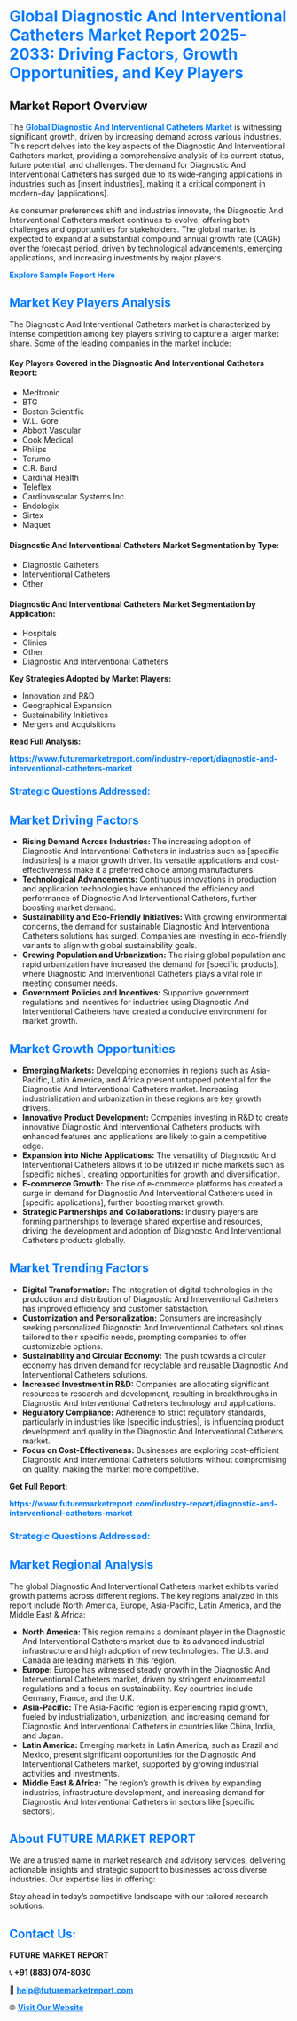 <h1 style="color: #007BFF;">Global Diagnostic And Interventional Catheters Market Report 2025-2033: Driving Factors, Growth Opportunities, and Key Players</h1>

<section id="overview">
<h2>Market Report Overview</h2>
<p>The <a href="https://www.futuremarketreport.com/industry-report/diagnostic-and-interventional-catheters-market" style="color: #007BFF; text-decoration: none;"><strong>Global Diagnostic And Interventional Catheters Market</strong></a> is witnessing significant growth, driven by increasing demand across various industries. This report delves into the key aspects of the Diagnostic And Interventional Catheters market, providing a comprehensive analysis of its current status, future potential, and challenges. The demand for Diagnostic And Interventional Catheters has surged due to its wide-ranging applications in industries such as [insert industries], making it a critical component in modern-day [applications].</p>
<p>As consumer preferences shift and industries innovate, the Diagnostic And Interventional Catheters market continues to evolve, offering both challenges and opportunities for stakeholders. The global market is expected to expand at a substantial compound annual growth rate (CAGR) over the forecast period, driven by technological advancements, emerging applications, and increasing investments by major players.</p>
</section>

<section id="overview">
<p><a href="https://www.futuremarketreport.com/request-sample/reportId=125069" style="color: #007BFF; text-decoration: none;"><strong>Explore Sample Report Here</strong></a></p>
</section>

<section id="key-players">
<h2 style="color: #007BFF;">Market Key Players Analysis</h2>
<p>The Diagnostic And Interventional Catheters market is characterized by intense competition among key players striving to capture a larger market share. Some of the leading companies in the market include:</p>
<h4>Key Players Covered in the Diagnostic And Interventional Catheters Report:</h4>
<ul><li>Medtronic</li><li>BTG</li><li>Boston Scientific</li><li>W.L. Gore</li><li>Abbott Vascular</li><li>Cook Medical</li><li>Philips</li><li>Terumo</li><li>C.R. Bard</li><li>Cardinal Health</li><li>Teleflex</li><li>Cardiovascular Systems Inc.</li><li>Endologix</li><li>Sirtex</li><li>Maquet</li></ul>
<h4>Diagnostic And Interventional Catheters Market Segmentation by Type:</h4>
<ul><li>Diagnostic Catheters</li><li>Interventional Catheters</li><li>Other</li></ul>

<h4>Diagnostic And Interventional Catheters Market Segmentation by Application:</h4>
<ul><li>Hospitals</li><li>Clinics</li><li>Other</li><li>Diagnostic And Interventional Catheters</li></ul>
<p><strong>Key Strategies Adopted by Market Players:</strong></p>
<ul>
<li>Innovation and R&D</li>
<li>Geographical Expansion</li>
<li>Sustainability Initiatives</li>
<li>Mergers and Acquisitions</li>
</ul>
</section>

<section>
<p><strong>Read Full Analysis: </strong></p><a href="https://www.futuremarketreport.com/industry-report/diagnostic-and-interventional-catheters-market" style="color: #007BFF; text-decoration: none;"><strong>https://www.futuremarketreport.com/industry-report/diagnostic-and-interventional-catheters-market</strong></a>
<h3 style="color: #007BFF;">Strategic Questions Addressed:</h3>
</section>

<section id="driving-factors">
<h2 style="color: #007BFF;">Market Driving Factors</h2>
<ul>
<li><strong>Rising Demand Across Industries:</strong> The increasing adoption of Diagnostic And Interventional Catheters in industries such as [specific industries] is a major growth driver. Its versatile applications and cost-effectiveness make it a preferred choice among manufacturers.</li>
<li><strong>Technological Advancements:</strong> Continuous innovations in production and application technologies have enhanced the efficiency and performance of Diagnostic And Interventional Catheters, further boosting market demand.</li>
<li><strong>Sustainability and Eco-Friendly Initiatives:</strong> With growing environmental concerns, the demand for sustainable Diagnostic And Interventional Catheters solutions has surged. Companies are investing in eco-friendly variants to align with global sustainability goals.</li>
<li><strong>Growing Population and Urbanization:</strong> The rising global population and rapid urbanization have increased the demand for [specific products], where Diagnostic And Interventional Catheters plays a vital role in meeting consumer needs.</li>
<li><strong>Government Policies and Incentives:</strong> Supportive government regulations and incentives for industries using Diagnostic And Interventional Catheters have created a conducive environment for market growth.</li>
</ul>
</section>

<section id="growth-opportunities">
<h2 style="color: #007BFF;">Market Growth Opportunities</h2>
<ul>
<li><strong>Emerging Markets:</strong> Developing economies in regions such as Asia-Pacific, Latin America, and Africa present untapped potential for the Diagnostic And Interventional Catheters market. Increasing industrialization and urbanization in these regions are key growth drivers.</li>
<li><strong>Innovative Product Development:</strong> Companies investing in R&D to create innovative Diagnostic And Interventional Catheters products with enhanced features and applications are likely to gain a competitive edge.</li>
<li><strong>Expansion into Niche Applications:</strong> The versatility of Diagnostic And Interventional Catheters allows it to be utilized in niche markets such as [specific niches], creating opportunities for growth and diversification.</li>
<li><strong>E-commerce Growth:</strong> The rise of e-commerce platforms has created a surge in demand for Diagnostic And Interventional Catheters used in [specific applications], further boosting market growth.</li>
<li><strong>Strategic Partnerships and Collaborations:</strong> Industry players are forming partnerships to leverage shared expertise and resources, driving the development and adoption of Diagnostic And Interventional Catheters products globally.</li>
</ul>
</section>

<section id="trending-factors">
<h2 style="color: #007BFF;">Market Trending Factors</h2>
<ul>
<li><strong>Digital Transformation:</strong> The integration of digital technologies in the production and distribution of Diagnostic And Interventional Catheters has improved efficiency and customer satisfaction.</li>
<li><strong>Customization and Personalization:</strong> Consumers are increasingly seeking personalized Diagnostic And Interventional Catheters solutions tailored to their specific needs, prompting companies to offer customizable options.</li>
<li><strong>Sustainability and Circular Economy:</strong> The push towards a circular economy has driven demand for recyclable and reusable Diagnostic And Interventional Catheters solutions.</li>
<li><strong>Increased Investment in R&D:</strong> Companies are allocating significant resources to research and development, resulting in breakthroughs in Diagnostic And Interventional Catheters technology and applications.</li>
<li><strong>Regulatory Compliance:</strong> Adherence to strict regulatory standards, particularly in industries like [specific industries], is influencing product development and quality in the Diagnostic And Interventional Catheters market.</li>
<li><strong>Focus on Cost-Effectiveness:</strong> Businesses are exploring cost-efficient Diagnostic And Interventional Catheters solutions without compromising on quality, making the market more competitive.</li>
</ul>
</section>

<section>
<p><strong>Get Full Report: </strong></p><a href="https://www.futuremarketreport.com/industry-report/diagnostic-and-interventional-catheters-market" style="color: #007BFF; text-decoration: none;"><strong>https://www.futuremarketreport.com/industry-report/diagnostic-and-interventional-catheters-market</strong></a>
<h3 style="color: #007BFF;">Strategic Questions Addressed:</h3>
</section>


<section id="regional-analysis">
<h2 style="color: #007BFF;">Market Regional Analysis</h2>
<p>The global Diagnostic And Interventional Catheters market exhibits varied growth patterns across different regions. The key regions analyzed in this report include North America, Europe, Asia-Pacific, Latin America, and the Middle East & Africa:</p>
<ul>
<li><strong>North America:</strong> This region remains a dominant player in the Diagnostic And Interventional Catheters market due to its advanced industrial infrastructure and high adoption of new technologies. The U.S. and Canada are leading markets in this region.</li>
<li><strong>Europe:</strong> Europe has witnessed steady growth in the Diagnostic And Interventional Catheters market, driven by stringent environmental regulations and a focus on sustainability. Key countries include Germany, France, and the U.K.</li>
<li><strong>Asia-Pacific:</strong> The Asia-Pacific region is experiencing rapid growth, fueled by industrialization, urbanization, and increasing demand for Diagnostic And Interventional Catheters in countries like China, India, and Japan.</li>
<li><strong>Latin America:</strong> Emerging markets in Latin America, such as Brazil and Mexico, present significant opportunities for the Diagnostic And Interventional Catheters market, supported by growing industrial activities and investments.</li>
<li><strong>Middle East & Africa:</strong> The region’s growth is driven by expanding industries, infrastructure development, and increasing demand for Diagnostic And Interventional Catheters in sectors like [specific sectors].</li>
</ul>
</section>

<footer>
<h2 style="color: #007BFF;">About FUTURE MARKET REPORT</h2>
<p>We are a trusted name in market research and advisory services, delivering actionable insights and strategic support to businesses across diverse industries. Our expertise lies in offering:</p>

<p>Stay ahead in today’s competitive landscape with our tailored research solutions.</p>

<h2 style="color: #007BFF;">Contact Us:</h2>
<p><strong>FUTURE MARKET REPORT</strong></p>
<p>📞 <strong>+91 (883) 074-8030</strong></p>
<p>📧 <strong><a href="mailto:help@futuremarketreport.com" style="color: #007BFF;">help@futuremarketreport.com</a></strong></p>
<p>🌐 <strong><a href="https://www.futuremarketreport.com/" style="color: #007BFF;">Visit Our Website</a></strong></p>
</footer>